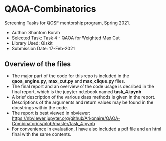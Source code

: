 # QAOA-Combinatorics
Screening Tasks for QOSF mentorship program, Spring 2021.
* Author: Shantom Borah
* Selected Task: Task 4 - QAOA for Weighted Max Cut 
* Library Used: Qiskit
* Submission Date: 17-Feb-2021

## Overview of the files
* The major part of the code for this repo is included in the __qaoa_engine.py__, __max_cut.py__ and __max_clique.py__ files.
* The final report and an overview of the code usage is decribed in the final report, which is the jupyter notebook named __task_4.ipynb__
* A brief description of the various class methods is given in the report. Descriptions of the arguments and return values may be found in the docstrings within the code.
* The report is best viewed in nbviewer: https://nbviewer.jupyter.org/github/Arkonaire/QAOA-Combinatorics/blob/master/task_4.ipynb
* For convenience in evaluation, I have also included a pdf file and an html final with the same contents.
